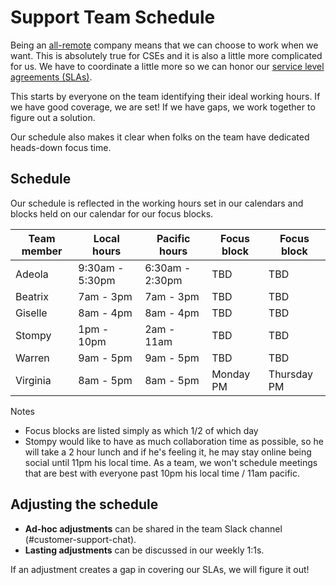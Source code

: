 # Support Team Schedule

Being an [all-remote](https://about.sourcegraph.com/company/remote) company means that we can choose to work when we want. This is absolutely true for CSEs and it is also a little more complicated for us. We have to coordinate a little more so we can honor our [service level agreements (SLAs)](https://about.sourcegraph.com/handbook/ce/support#our-service-level-agreements-slas). 

This starts by everyone on the team identifying their ideal working hours. If we have good coverage, we are set! If we have gaps, we work together to figure out a solution. 

Our schedule also makes it clear when folks on the team have dedicated heads-down focus time.

## Schedule
Our schedule is reflected in the working hours set in our calendars and blocks held on our calendar for our focus blocks.

|Team member|Local hours|Pacific hours|Focus block|Focus block
|---|---|---|---|---|
|Adeola|9:30am - 5:30pm|6:30am - 2:30pm|TBD|TBD|
|Beatrix|7am - 3pm|7am - 3pm|TBD|TBD|
|Giselle|8am - 4pm|8am - 4pm|TBD|TBD|
|Stompy|1pm - 10pm|2am - 11am|TBD|TBD|
|Warren|9am - 5pm|9am - 5pm|TBD|TBD|
|Virginia|8am - 5pm|8am - 5pm|Monday PM|Thursday PM|

Notes
* Focus blocks are listed simply as which 1/2 of which day
* Stompy would like to have as much collaboration time as possible, so he will take a 2 hour lunch and if he's feeling it, he may stay online being social until 11pm his local time. As a team, we won't schedule meetings that are best with everyone past 10pm his local time / 11am pacific.

## Adjusting the schedule
* **Ad-hoc adjustments** can be shared in the team Slack channel (#customer-support-chat).
* **Lasting adjustments** can be discussed in our weekly 1:1s. 

If an adjustment creates a gap in covering our SLAs, we will figure it out! 



